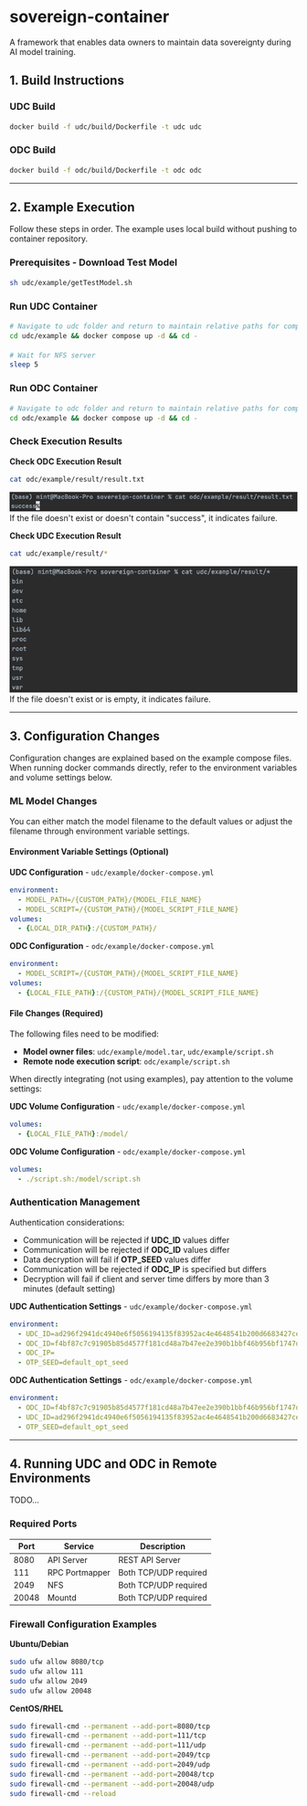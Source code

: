 # sovereign-container

A framework that enables data owners to maintain data sovereignty during AI model training.

## 1. Build Instructions

### UDC Build
```bash
docker build -f udc/build/Dockerfile -t udc udc
```

### ODC Build
```bash
docker build -f odc/build/Dockerfile -t odc odc
```
---
## 2. Example Execution

Follow these steps in order. The example uses local build without pushing to container repository.

### Prerequisites - Download Test Model

```bash
sh udc/example/getTestModel.sh
```

### Run UDC Container

```bash
# Navigate to udc folder and return to maintain relative paths for compose example
cd udc/example && docker compose up -d && cd -

# Wait for NFS server
sleep 5
```

### Run ODC Container

```bash
# Navigate to odc folder and return to maintain relative paths for compose example
cd odc/example && docker compose up -d && cd -
```

### Check Execution Results

**Check ODC Execution Result**
```bash
cat odc/example/result/result.txt
```
![odc-result.png](docs/odc-result.png)
If the file doesn't exist or doesn't contain "success", it indicates failure.

**Check UDC Execution Result**
```bash
cat udc/example/result/*
```
![udc-resul.png](docs/udc-resul.png)
If the file doesn't exist or is empty, it indicates failure.

---
## 3. Configuration Changes

Configuration changes are explained based on the example compose files. When running docker commands directly, refer to the environment variables and volume settings below.

### ML Model Changes

You can either match the model filename to the default values or adjust the filename through environment variable settings.

#### Environment Variable Settings (Optional)

**UDC Configuration** - `udc/example/docker-compose.yml`
```yaml
environment:
  - MODEL_PATH=/{CUSTOM_PATH}/{MODEL_FILE_NAME}
  - MODEL_SCRIPT=/{CUSTOM_PATH}/{MODEL_SCRIPT_FILE_NAME}
volumes:
  - {LOCAL_DIR_PATH}:/{CUSTOM_PATH}/
```

**ODC Configuration** - `odc/example/docker-compose.yml`
```yaml
environment:
  - MODEL_SCRIPT=/{CUSTOM_PATH}/{MODEL_SCRIPT_FILE_NAME}
volumes:
  - {LOCAL_FILE_PATH}:/{CUSTOM_PATH}/{MODEL_SCRIPT_FILE_NAME}
```

#### File Changes (Required)

The following files need to be modified:

- **Model owner files**: `udc/example/model.tar`, `udc/example/script.sh`
- **Remote node execution script**: `odc/example/script.sh`

When directly integrating (not using examples), pay attention to the volume settings:

**UDC Volume Configuration** - `udc/example/docker-compose.yml`
```yaml
volumes:
  - {LOCAL_FILE_PATH}:/model/
```

**ODC Volume Configuration** - `odc/example/docker-compose.yml`
```yaml
volumes:
  - ./script.sh:/model/script.sh
```

### Authentication Management

Authentication considerations:

- Communication will be rejected if **UDC_ID** values differ
- Communication will be rejected if **ODC_ID** values differ
- Data decryption will fail if **OTP_SEED** values differ
- Communication will be rejected if **ODC_IP** is specified but differs
- Decryption will fail if client and server time differs by more than 3 minutes (default setting)

**UDC Authentication Settings** - `udc/example/docker-compose.yml`
```yaml
environment:
  - UDC_ID=ad296f2941dc4940e6f5056194135f83952ac4e4648541b200d6683427ce5cff
  - ODC_ID=f4bf87c7c91905b85d4577f181cd48a7b47ee2e390b1bbf46b956bf1747dd880
  - ODC_IP=
  - OTP_SEED=default_opt_seed
```

**ODC Authentication Settings** - `odc/example/docker-compose.yml`
```yaml
environment:
  - ODC_ID=f4bf87c7c91905b85d4577f181cd48a7b47ee2e390b1bbf46b956bf1747dd880
  - UDC_ID=ad296f2941dc4940e6f5056194135f83952ac4e4648541b200d6683427ce5cff
  - OTP_SEED=default_opt_seed
```

---
## 4. Running UDC and ODC in Remote Environments
TODO...

### Required Ports

| Port  | Service        | Description           |
|-------|----------------|-----------------------|
| 8080  | API Server     | REST API Server       |
| 111   | RPC Portmapper | Both TCP/UDP required |
| 2049  | NFS            | Both TCP/UDP required |
| 20048 | Mountd         | Both TCP/UDP required |

### Firewall Configuration Examples

**Ubuntu/Debian**
```bash
sudo ufw allow 8080/tcp
sudo ufw allow 111
sudo ufw allow 2049
sudo ufw allow 20048
```

**CentOS/RHEL**
```bash
sudo firewall-cmd --permanent --add-port=8080/tcp
sudo firewall-cmd --permanent --add-port=111/tcp
sudo firewall-cmd --permanent --add-port=111/udp
sudo firewall-cmd --permanent --add-port=2049/tcp
sudo firewall-cmd --permanent --add-port=2049/udp
sudo firewall-cmd --permanent --add-port=20048/tcp
sudo firewall-cmd --permanent --add-port=20048/udp
sudo firewall-cmd --reload
```
